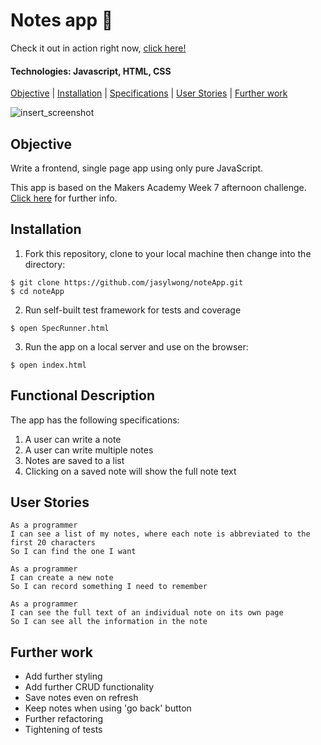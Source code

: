 # Notes app 📝

Check it out in action right now, [click here!](http://note-app-js.surge.sh/)

#### Technologies: Javascript, HTML, CSS 

[Objective](#Objective) | [Installation](#Installation) | [Specifications](#Specifications) | [User Stories](#User_Stories) | [Further work](#Further_work)

![insert_screenshot](screenshot.jpg)

## <a name="Objective">Objective</a>

Write a frontend, single page app using only pure JavaScript.

This app is based on the Makers Academy Week 7 afternoon challenge. [Click here](https://github.com/makersacademy/course/tree/master/further_javascript) for further info.

## <a name="Installation">Installation</a>

1. Fork this repository, clone to your local machine then change into the directory:
```
$ git clone https://github.com/jasylwong/noteApp.git
$ cd noteApp
```
2. Run self-built test framework for tests and coverage
```
$ open SpecRunner.html
```
3. Run the app on a local server and use on the browser:
```
$ open index.html
```

## <a name="Functional_Description">Functional Description</a>

The app has the following specifications:
1. A user can write a note
2. A user can write multiple notes
3. Notes are saved to a list
4. Clicking on a saved note will show the full note text  

## <a name="User_Stories">User Stories</a>
```
As a programmer
I can see a list of my notes, where each note is abbreviated to the first 20 characters
So I can find the one I want
```
```
As a programmer
I can create a new note
So I can record something I need to remember
```
```
As a programmer
I can see the full text of an individual note on its own page
So I can see all the information in the note
```

## <a name="Further_work">Further work</a>
* Add further styling
* Add further CRUD functionality
* Save notes even on refresh
* Keep notes when using 'go back' button
* Further refactoring
* Tightening of tests
